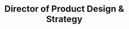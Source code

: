 ---
name: Steve Hickey
id: steve-hickey
numberId: 3
title: Director of Product Design & Strategy
bio: Steve is a designer, UX strategist and product design educator cultivating a simple, no-bullshit approach to building things that matter.
areas: user experience, product design, product/UX strategy
contact: { email: steve, tel: +17742696542, twitter: https://twitter.com/stevehickeydsgn, linkedin: https://www.linkedin.com/in/stevehickeydesign, github: https://github.com/javasteve99 }
---